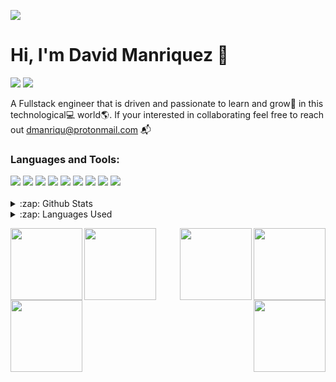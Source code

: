 <p>
<img src="https://user-images.githubusercontent.com/93042669/182524299-18ec3875-aa25-479b-9aad-538baa0d3b83.png">

</p>

# Hi, I'm David Manriquez 👋

[<img src="https://img.shields.io/badge/twitter-%231DA1F2.svg?&style=for-the-badge&logo=twitter&logoColor=white">](https://twitter.com/NWSportscast)
[<img src="https://img.shields.io/badge/Portfolio-%23000000.svg?&style=for-the-badge">](https://devmanriquez.com/)

A Fullstack engineer that is driven and passionate to learn and grow🌱 in this technological💻 world🌎. If your interested in collaborating feel free to reach out dmanriqu@protonmail.com 📬
<br/>

### Languages and Tools:
<div display="flex">
  <img src="https://img.shields.io/badge/css3-%231572B6.svg?style=for-the-badge&logo=css3&logoColor=white">
  <img src="https://img.shields.io/badge/html5-%23E34F26.svg?style=for-the-badge&logo=html5&logoColor=white">
  <img src="https://img.shields.io/badge/javascript-%23323330.svg?style=for-the-badge&logo=javascript&logoColor=%23F7DF1E">
  <img src="https://img.shields.io/badge/MongoDB-%234ea94b.svg?style=for-the-badge&logo=mongodb&logoColor=white">
  <img src="https://img.shields.io/badge/bootstrap-%23563D7C.svg?style=for-the-badge&logo=bootstrap&logoColor=white">
  <img src="https://img.shields.io/badge/heroku-%23430098.svg?style=for-the-badge&logo=heroku&logoColor=white"/>
  <img src="https://img.shields.io/badge/github-%23121011.svg?style=for-the-badge&logo=github&logoColor=white"/>
  <img src="https://img.shields.io/badge/figma%20-%23F24E1E.svg?&style=for-the-badge&logo=figma&logoColor=white"/>
  <img src="https://img.shields.io/badge/react-%2320232a.svg?style=for-the-badge&logo=react&logoColor=%2361DAFB" />
</div>
<br/>



<details>
  <summary>:zap: Github Stats</summary>
  <img src="https://github-readme-stats.vercel.app/api?username=DMAN28&theme=swift&show_icons=true)">
</details>

<details>
  <summary>:zap: Languages Used</summary>
  <img src="https://github-readme-stats.vercel.app/api/top-langs/?username=DMAN28&heme=swift&show_icons=true">
</details>

<p width="100%" align="center">
  <a align="left" href="https://github.com/DMAN28/supreme-portfolio" title="supreme-portfolio"><img align="left" height="115" src="https://github-readme-stats.vercel.app/api/pin/?username=DMAN28&repo=supreme-portfolio&theme=swift"></a><a align="right" href="https://github.com/DMAN28/turbo-spork" title="turbo-spork"><img align="right" height="115" src="https://github-readme-stats.vercel.app/api/pin/?username=DMAN28&repo=turbo-spork&theme=swift"></a>
</p>
<p width="100%" align="center">
  <a align="left" href="https://github.com/DMAN28/super-duper-dollop" title="Command line Crypto app"><img align="left" height="115" src="https://github-readme-stats.vercel.app/api/pin/?username=DMAN28&repo=super-duper-dollop&theme=swift"></a><a align="right" href="https://github.com/DMAN28/jimmy-clips" title="jimmy-clips"><img align="right" height="115" src="https://github-readme-stats.vercel.app/api/pin/?username=DMAN28&repo=jimmy-clips&theme=swift"></a>
</p>
<p width="100%" align="center">
  <a align="left" href="https://github.com/DMAN28/potential-carnival" title="Budget Tracker"><img align="left" height="115" src="https://github-readme-stats.vercel.app/api/pin/?username=DMAN28&repo=potential-carnival&theme=swift"></a><a align="right" href="https://github.com/DMAN28/note-take" title="note-taker"><img align="right" height="115" src="https://github-readme-stats.vercel.app/api/pin/?username=DMAN28&repo=note-taker&theme=swift"></a>
</p>
    

